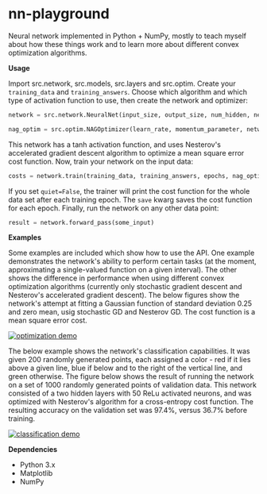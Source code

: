 # nn-playground

Neural network implemented in Python + NumPy, mostly to teach myself about how these things work and to learn more about different convex optimization algorithms.

**Usage**

Import src.network, src.models, src.layers and src.optim. Create your `training_data` and `training_answers`. Choose which algorithm and which type of activation function to use, then create the network and optimizer:

~~~python
network = src.network.NeuralNet(input_size, output_size, num_hidden, neurons_per_hidden, layer.TanhLayer, models.mse)

nag_optim = src.optim.NAGOptimizer(learn_rate, momentum_parameter, network)
~~~

This network has a tanh activation function, and uses Nesterov's accelerated gradient descent algorithm to optimize a mean square error cost function. Now, train your network on the input data:

~~~python
costs = network.train(training_data, training_answers, epochs, nag_optim, quiet=False, save=True)
~~~

If you set `quiet=False`, the trainer will print the cost function for the whole data set after each training epoch. The `save` kwarg saves the cost function for each epoch. Finally, run the network on any other data point:

~~~python
result = network.forward_pass(some_input)
~~~

**Examples**

Some examples are included which show how to use the API. One example demonstrates the network's ability to perform certain tasks (at the moment, approximating a single-valued function on a given interval). The other shows the difference in performance when using different convex optimization algorithms (currently only stochastic gradient descent and Nesterov's accelerated gradient descent). The below figures show the network's attempt at fitting a Gaussian function of standard deviation 0.25 and zero mean, usig stochastic GD and Nesterov GD. The cost function is a mean square error cost.

[![optimization demo](https://imgur.com/fkei4pO.png)](https://imgur.com/fkei4pO.png)

The below example shows the network's classification capabilities. It was given 200 randomly generated points, each assigned a color - red if it lies above a given line, blue if below and to the right of the vertical line, and green otherwise. The figure below shows the result of running the network on a set of 1000 randomly generated points of validation data. This network consisted of a two hidden layers with 50 ReLu activated neurons, and was optimized with Nesterov's algorithm for a cross-entropy cost function. The resulting accuracy on the validation set was 97.4%, versus 36.7% before training.

[![classification demo](https://imgur.com/Z7XX1QG.png)](https://imgur.com/Z7XX1QG.png)

**Dependencies**

* Python 3.x
* Matplotlib
* NumPy

